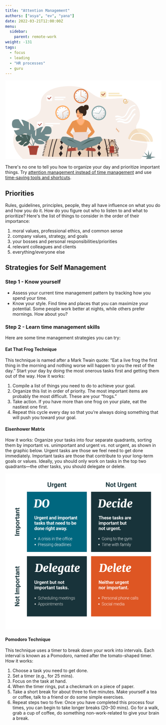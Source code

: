 ```yaml
---
title: "Attention Management"
authors: ["asya", "ev", "yana"]
date: 2022-03-21T12:00:00Z
menu:
  sidebar:
    parent: remote-work
weight: -131
tags:
  - focus
  - leading
  - "HR processes"
  - guru
---
```


![Attention management](/img/remote-work/attention.png)

There's no one to tell you how to organize your day and prioritize important things. Try [attention management instead of time management](https://www.nytimes.com/2019/03/28/smarter-living/productivity-isnt-about-time-management-its-about-attention-management.html) and use [time-saving tools and shortcuts](https://www.youtube.com/watch?v=FS1mnISoG7U).

## Priorities

Rules, guidelines, principles, people, they all have influence on what you do and how you do it. How do you figure out who to listen to and what to prioritize? Here's the list of things to consider in the order of their importance:

1. moral values, professional ethics, and common sense
1. company values, strategy, and goals
1. your bosses and personal responsibilities/priorities
1. relevant colleagues and clients
1. everything/everyone else

## Strategies for Self Management

### Step 1 - Know yourself

- Assess your current time management pattern by tracking how you spend your time.
- Know your style. Find time and places that you can maximize your potential. Some people work better at nights, while others prefer mornings. How about you?

### Step 2 - Learn time management skills

Here are some time management strategies you can try:

#### Eat That Frog Technique

This technique is named after a Mark Twain quote: “Eat a live frog the first thing in the morning and nothing worse will happen to you the rest of the day.” Start your day by doing the most onerous tasks first and getting them out of the way.
How it works:

1. Compile a list of things you need to do to achieve your goal.
2. Organize this list in order of priority. The most important items are probably the most difficult. These are your “frogs.”
3. Take action. If you have more than one frog on your plate, eat the nastiest one first.
4. Repeat this cycle every day so that you’re always doing something that will push you toward your goal.

#### Eisenhower Matrix

How it works:
Organize your tasks into four separate quadrants, sorting them by important vs. unimportant and urgent vs. not urgent, as shown in the graphic below. Urgent tasks are those we feel need to get done immediately. Important tasks are those that contribute to your long-term goals or values. Ideally, you should only work on tasks in the top two quadrants—the other tasks, you should delegate or delete.

![eisenhower-matrix](/img/eisenhower-matrix.png)

#### Pomodoro Technique

This technique uses a timer to break down your work into intervals. Each interval is known as a Pomodoro, named after the tomato-shaped timer.
How it works:

1. Choose a task you need to get done.
2. Set a timer (e.g., for 25 mins).
3. Focus on the task at hand.
4. When the timer rings, put a checkmark on a piece of paper.
5. Take a short break for about three to five minutes. Make yourself a tea or coffee, talk to a friend or do some simple exercises.
6. Repeat steps two to five: Once you have completed this process four times, you can begin to take longer breaks (20–30 mins). Go for a walk, grab a cup of coffee, do something non-work-related to give your brain a break.
